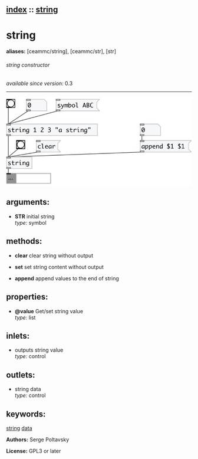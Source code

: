 [index](index.html) :: [string](category_string.html)
---

# string
**aliases:** [ceammc/string], [ceammc/str], [str]


###### string constructor

*available since version:* 0.3

---




[![example](../examples/img/string.jpg)](../examples/pd/string.pd)



## arguments:

* **STR**
initial string<br>
_type:_ symbol<br>



## methods:

* **clear**
clear string without output<br>

* **set**
set string content without output<br>

* **append**
append values to the end of string<br>




## properties:

* **@value** 
Get/set string value<br>
_type:_ list<br>



## inlets:

* outputs string value<br>
_type:_ control



## outlets:

* string data<br>
_type:_ control



## keywords:

[string](keywords/string.html)
[data](keywords/data.html)






**Authors:** Serge Poltavsky




**License:** GPL3 or later





